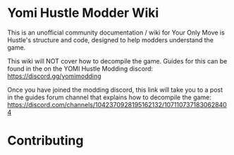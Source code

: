 # Yomi Hustle Modder Wiki

This is an unofficial community documentation / wiki for Your Only Move is Hustle's structure and code, designed to help modders understand the game.

This wiki will NOT cover how to decompile the game. Guides for this can be found in the on the YOMI Hustle Modding discord: https://discord.gg/yomimodding

Once you have joined the modding discord, this link will take you to a post in the guides forum channel that explains how to decompile the game: https://discord.com/channels/1042370928195162132/1071107371830628404

# Contributing
